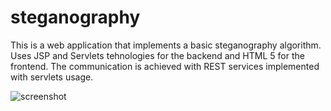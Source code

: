 steganography
=============

This is a web application that implements a basic steganography algorithm. Uses JSP and Servlets tehnologies for the backend and HTML 5 for the frontend. The communication is achieved with REST services implemented with servlets usage.

![screenshot](https://raw.github.com/kaleksandrov/steganography/master/screenshot.png)
